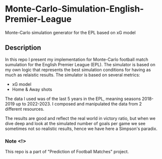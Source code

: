 # Monte-Carlo-Simulation-English-Premier-League
Monte-Carlo simulation generator for the EPL based on xG model  

## Description 
In this repo I present my implementation for Monte-Carlo football match sumulation for the English Premier League (EPL). 
The simulator is based on my own logic that represents the best simulation conditions for having as much as relaistic results.
The simulator is based on several metrics:
  - xG model
  - Home & Away shots

The data I used was of the last 5 years in the EPL, meaning seasons 2018-2019 up  to 2022-2023. 
I composed and manipulated the data from 2 different resources.
 

The results are good and reflect the real world in victory ratio, but when we dive deep and look at the simulated number of goals per game we see sometimes not so realistic results, hence we have here a Simpson's paradix.   

### Note <!> 
This repo is a part of "Prediction of Football Matches" project.
